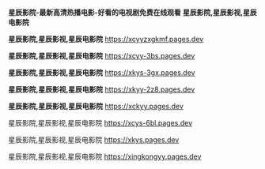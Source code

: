 **星辰影院-最新高清热播电影-好看的电视剧免费在线观看**
**星辰影院,星辰影视,星辰电影院**

**星辰影院,星辰影视,星辰电影院**
https://xcyyzxgkmf.pages.dev

**星辰影院,星辰影视,星辰电影院**
https://xcyy-3bs.pages.dev

**星辰影院,星辰影视,星辰电影院**
https://xkys-3gx.pages.dev

**星辰影院,星辰影视,星辰电影院**
https://xkyy-2z8.pages.dev

**星辰影院,星辰影视,星辰电影院**
https://xckyy.pages.dev

星辰影院,星辰影视,星辰电影院
https://xcys-6bl.pages.dev

星辰影院,星辰影视,星辰电影院
https://xkys.pages.dev

星辰影院,星辰影视,星辰电影院
https://xingkongyy.pages.dev

